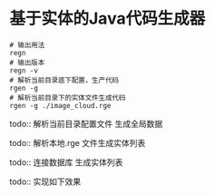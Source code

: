 # 基于实体的Java代码生成器

``` shell
# 输出用法
regn 
# 输出版本
regn -v
# 解析当前目录底下配置，生产代码
rgen -g
# 解析当前目录下的实体文件生成代码
rgen -g ./image_cloud.rge
```

todo:: 解析当前目录配置文件 生成全局数据

todo:: 解析本地.rge 文件生成实体列表

todo:: 连接数据库 生成实体列表

todo:: 实现如下效果

